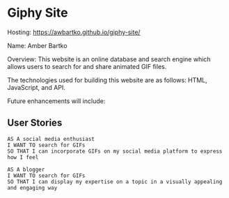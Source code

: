 # Giphy Site

Hosting: https://awbartko.github.io/giphy-site/

Name: Amber Bartko

Overview: This website is an online database and search engine which allows users to search for and share animated GIF files.

The technologies used for building this website are as follows: HTML, JavaScript, and API.

Future enhancements will include:

## User Stories

```
AS A social media enthusiast
I WANT TO search for GIFs
SO THAT I can incorporate GIFs on my social media platform to express how I feel

AS A blogger
I WANT TO search for GIFs
SO THAT I can display my expertise on a topic in a visually appealing and engaging way
```
